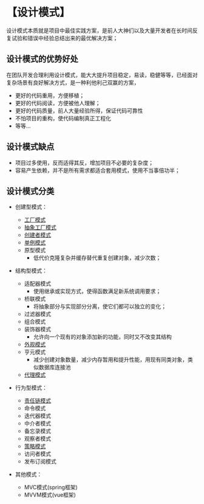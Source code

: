 # 【设计模式】
设计模式本质就是项目中最佳实践方案，是前人大神们以及大量开发者在长时间反复试验和错误中经验总结出来的最优解决方案；

## 设计模式的优势好处
在团队开发合理利用设计模式，能大大提升项目稳定，易读，稳健等等，已经面对复杂场景有良好解决方式，是一种利他利己双赢的方案，
* 更好的代码重用，方便移植；
* 更好的代码阅读，方便被他人理解；
* 更好的代码质量，前人大量经验所得，保证代码可靠性
* 不怕项目的重构，使代码编制真正工程化
* 等等...

## 设计模式缺点
* 项目过多使用，反而适得其反，增加项目不必要的复杂度；
* 容易产生依赖，并不是所有需求都适合套用模式，使用不当事倍功半；

## 设计模式分类
* 创建型模式：
    * [工厂模式](./工厂模式.md)
    * [抽象工厂模式](./工厂模式.md#抽象工厂模式)
    * [创建者模式](./建造者模式.md)
    * [单例模式](./单例模式.md)
    * 原型模式
        - 低代价克隆复杂并缓存替代重复创建对象，减少次数；

* 结构型模式：
    * 适配器模式
        - 使用继承或实现方式，使得函数满足新系统调用要求；
    * 桥联模式
        - 将抽象部分与实现部分分离，使它们都可以独立的变化；
    * 过滤器模式
    * 组合模式
    * 装饰器模式
        - 允许向一个现有的对象添加新的功能，同时又不改变其结构
    * [外观模式](./外观模式.md)
    * 亨元模式
        - 减少创建对象数量，减少内存暂用和提升性能，用现有同类对象，类似数据库连接池
    * [代理模式](./代理模式.md)

* 行为型模式：
    * [责任链模式](./责任链模式.md)
    * 命令模式
    * 迭代器模式
    * 中介者模式
    * 备忘录模式
    * 观察者模式
    * [策略模式](./策略模式.md)
    * 访问者模式
    * 发布订阅模式

* 其他模式：
    * MVC模式(spring框架)
    * MVVM模式(vue框架)

